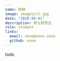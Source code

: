 ```yaml
---
name: 陈婷
image: images/ct.jpg
date: "2020-09-01"
description: 硕士研究生
role: student
links:
  email: none@none.none
  github: none
---
```


todo
